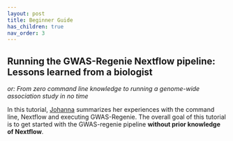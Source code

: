 ```yaml
---
layout: post
title: Beginner Guide
has_children: true
nav_order: 3
---
```


## Running the GWAS-Regenie Nextflow pipeline: Lessons learned from a biologist

*or: From zero command line knowledge to running a genome-wide association study in no time*

In this tutorial, [Johanna](https://twitter.com/johsr2) summarizes her experiences with the command line, Nextflow and executing GWAS-Regenie. The overall goal of this tutorial is to get started with the GWAS-regenie pipeline **without prior knowledge of Nextflow**.
